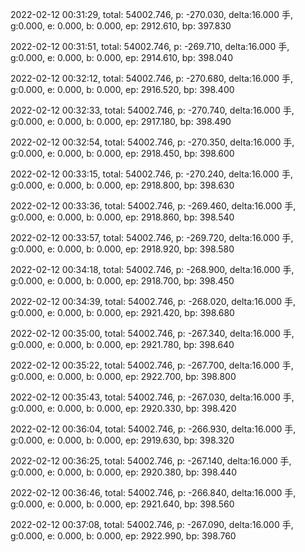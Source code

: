 2022-02-12 00:31:29, total: 54002.746, p: -270.030, delta:16.000 手, g:0.000, e: 0.000, b: 0.000, ep: 2912.610, bp: 397.830

2022-02-12 00:31:51, total: 54002.746, p: -269.710, delta:16.000 手, g:0.000, e: 0.000, b: 0.000, ep: 2914.610, bp: 398.040

2022-02-12 00:32:12, total: 54002.746, p: -270.680, delta:16.000 手, g:0.000, e: 0.000, b: 0.000, ep: 2916.520, bp: 398.400

2022-02-12 00:32:33, total: 54002.746, p: -270.740, delta:16.000 手, g:0.000, e: 0.000, b: 0.000, ep: 2917.180, bp: 398.490

2022-02-12 00:32:54, total: 54002.746, p: -270.350, delta:16.000 手, g:0.000, e: 0.000, b: 0.000, ep: 2918.450, bp: 398.600

2022-02-12 00:33:15, total: 54002.746, p: -270.240, delta:16.000 手, g:0.000, e: 0.000, b: 0.000, ep: 2918.800, bp: 398.630

2022-02-12 00:33:36, total: 54002.746, p: -269.460, delta:16.000 手, g:0.000, e: 0.000, b: 0.000, ep: 2918.860, bp: 398.540

2022-02-12 00:33:57, total: 54002.746, p: -269.720, delta:16.000 手, g:0.000, e: 0.000, b: 0.000, ep: 2918.920, bp: 398.580

2022-02-12 00:34:18, total: 54002.746, p: -268.900, delta:16.000 手, g:0.000, e: 0.000, b: 0.000, ep: 2918.700, bp: 398.450

2022-02-12 00:34:39, total: 54002.746, p: -268.020, delta:16.000 手, g:0.000, e: 0.000, b: 0.000, ep: 2921.420, bp: 398.680

2022-02-12 00:35:00, total: 54002.746, p: -267.340, delta:16.000 手, g:0.000, e: 0.000, b: 0.000, ep: 2921.780, bp: 398.640

2022-02-12 00:35:22, total: 54002.746, p: -267.700, delta:16.000 手, g:0.000, e: 0.000, b: 0.000, ep: 2922.700, bp: 398.800

2022-02-12 00:35:43, total: 54002.746, p: -267.030, delta:16.000 手, g:0.000, e: 0.000, b: 0.000, ep: 2920.330, bp: 398.420

2022-02-12 00:36:04, total: 54002.746, p: -266.930, delta:16.000 手, g:0.000, e: 0.000, b: 0.000, ep: 2919.630, bp: 398.320

2022-02-12 00:36:25, total: 54002.746, p: -267.140, delta:16.000 手, g:0.000, e: 0.000, b: 0.000, ep: 2920.380, bp: 398.440

2022-02-12 00:36:46, total: 54002.746, p: -266.840, delta:16.000 手, g:0.000, e: 0.000, b: 0.000, ep: 2921.640, bp: 398.560

2022-02-12 00:37:08, total: 54002.746, p: -267.090, delta:16.000 手, g:0.000, e: 0.000, b: 0.000, ep: 2922.990, bp: 398.760